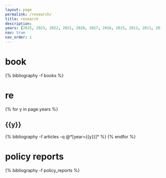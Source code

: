 ```yaml
---
layout: page
permalink: /research/
title: research
description: 
years: [2025, 2023, 2022, 2021, 2020, 2017, 2016, 2015, 2012, 2011, 2010]
nav: true
nav_order: 1
---
```

<!-- _pages/research.md -->
<div class="publications">

<h1>book</h1>

{% bibliography -f books %}

<h1> re </h1>

{% for y in page.years %}
  <h2 class="year">{{y}}</h2>
  {% bibliography -f articles -q @*[year={{y}}]* %}
{% endfor %}



<h1>policy reports</h1>

{% bibliography -f policy_reports %}

</div>


